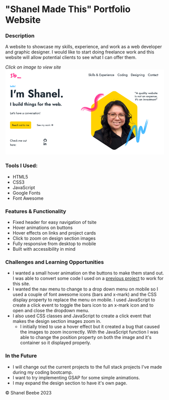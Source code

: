 # "Shanel Made This" Portfolio Website

### Description

A website to showcase my skills, experience, and work as a web developer and graphic designer. I would like to start doing freelance work and this website will allow potential clients to see what I can offer&nbsp;them.

_Click on image to view site_
[![Hero Screenshot](/assets/img/shanel-made-this-hero.png) ](https://shanelmadethis.com/)

### Tools I Used:

- HTML5
- CSS3
- JavaScript
- Google Fonts
- Font Awesome

### Features & Functionality

- Fixed header for easy navigation of&nbsp;tsite
- Hover animations on&nbsp;buttons
- Hover effects on links and project&nbsp;cards
- Click to zoom on design section&nbsp;images
- Fully responsive from desktop to&nbsp;mobile
- Built with accessibility in&nbsp;mind

### Challenges and Learning Opportunities

- I wanted a small hover animation on the buttons to make them stand out. I was able to convert some code I used on a [previous project](https://shanelbb-creative.netlify.app/index.html) to work for this&nbsp;site.
- I wanted the nav menu to change to a drop down menu on mobile so I used a couple of font awesome icons (bars and x-mark) and the CSS display property to replace the menu on mobile. I used JavaScript to create a click event to toggle the bars icon to an x-mark icon and to open and close the dropdown&nbsp;menu.
- I also used CSS classes and JavaScript to create a click event that makes the design section images zoom&nbsp;in.
  - I initially tried to use a hover effect but it created a bug that caused the images to zoom incorrectly. With the JavaScript function I was able to change the position property on both the image and it's container so it displayed&nbsp;properly.

### In the Future

- I will change out the current projects to the full stack projects I've made during my coding&nbsp;bootcamp.
- I want to try implementing GSAP for some simple&nbsp;animations.
- I may expand the design section to have it's own&nbsp;page.

&copy; Shanel Beebe 2023
